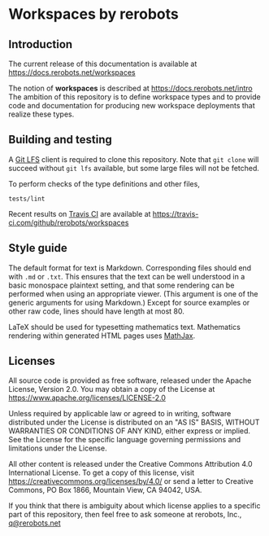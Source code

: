 Workspaces by rerobots
======================

Introduction
------------

The current release of this documentation is available at
https://docs.rerobots.net/workspaces

The notion of **workspaces** is described at https://docs.rerobots.net/intro
The ambition of this repository is to
define workspace types and to provide code and documentation for producing new
workspace deployments that realize these types.


Building and testing
--------------------

A [Git LFS](https://git-lfs.github.com/) client is required to clone this
repository. Note that `git clone` will succeed without `git lfs` available, but
some large files will not be fetched.

To perform checks of the type definitions and other files,

    tests/lint

Recent results on [Travis CI](https://travis-ci.com/) are available at
https://travis-ci.com/github/rerobots/workspaces


Style guide
-----------

The default format for text is Markdown. Corresponding files should end with
`.md` or `.txt`. This ensures that the text can be well understood in a basic
monospace plaintext setting, and that some rendering can be performed when using
an appropriate viewer. (This argument is one of the generic arguments for using
Markdown.) Except for source examples or other raw code, lines should have
length at most 80.

LaTeX should be used for typesetting mathematics text. Mathematics rendering
within generated HTML pages uses [MathJax](https://www.mathjax.org/).


Licenses
--------

All source code is provided as free software, released under the Apache License,
Version 2.0.  You may obtain a copy of the License at https://www.apache.org/licenses/LICENSE-2.0

Unless required by applicable law or agreed to in writing, software
distributed under the License is distributed on an "AS IS" BASIS,
WITHOUT WARRANTIES OR CONDITIONS OF ANY KIND, either express or implied.
See the License for the specific language governing permissions and
limitations under the License.

All other content is released under the Creative Commons Attribution 4.0
International License. To get a copy of this license, visit
<https://creativecommons.org/licenses/by/4.0/> or send a letter to
Creative Commons, PO Box 1866, Mountain View, CA 94042, USA.

If you think that there is ambiguity about which license applies to a specific
part of this repository, then feel free to ask someone at rerobots, Inc.,
q@rerobots.net
